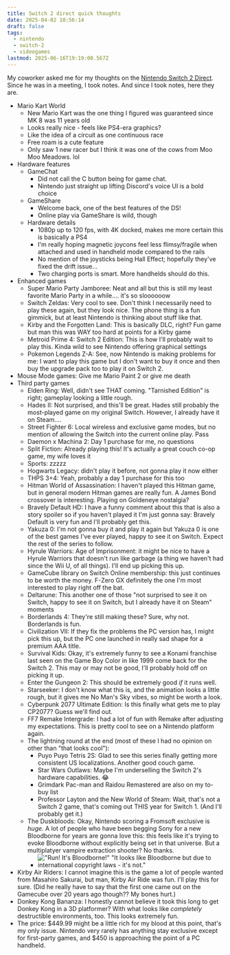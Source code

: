 ```yaml
---
title: Switch 2 direct quick thoughts
date: 2025-04-02 10:56:14
draft: false
tags:
  - nintendo
  - switch-2
  - videogames
lastmod: 2025-06-16T19:19:00.567Z
---
```

My coworker asked me for my thoughts on the [Nintendo Switch 2 Direct][1]. Since he was in a meeting, I took notes. And since I took notes, here they are.

* Mario Kart World
  * New Mario Kart was the one thing I figured was guaranteed since MK 8 was 11 years old
  * Looks really nice - feels like PS4-era graphics?
  * Like the idea of a circuit as one continuous race
  * Free roam is a cute feature
  * Only saw 1 new racer but I think it was one of the cows from Moo Moo Meadows. lol
* Hardware features
  * GameChat
    * Did not call the C button being for game chat.
    * Nintendo just straight up lifting Discord's voice UI is a bold choice
  * GameShare
    * Welcome back, one of the best features of the DS!
    * Online play via GameShare is wild, though
  * Hardware details
    * 1080p up to 120 fps, with 4K docked, makes me more certain this is basically a PS4
    * I'm really hoping magnetic joycons feel less flimsy/fragile when attached and used in handheld mode compared to the rails
    * No mention of the joysticks being Hall Effect; hopefully they've fixed the drift issue...
    * Two charging ports is smart. More handhelds should do this.
* Enhanced games
  * Super Mario Party Jamboree: Neat and all but this is still my least favorite Mario Party in a while.... it's so sloooooow
  * Switch Zeldas: Very cool to see. Don't think I necessarily need to play these again, but they look nice. The phone thing is a fun gimmick, but at least Nintendo is thinking about stuff like that.
  * Kirby and the Forgotten Land: This is basically DLC, right? Fun game but man this was WAY too hard at points for a Kirby game
  * Metroid Prime 4: Switch 2 Edition: This is how I'll probably wait to play this. Kinda wild to see Nintendo offering graphical settings
  * Pokemon Legends Z-A: See, now Nintendo is making problems for me: I want to play this game but I don't want to buy it once and then buy the upgrade pack too to play it on Switch 2.
* Mouse Mode games: Give me Mario Paint 2 or give me death
* Third party games
  * Elden Ring: Well, didn't see THAT coming. "Tarnished Edition" is right; gameplay looking a little rough.
  * Hades II: Not surprised, and this'll be great. Hades still probably the most-played game on my original Switch. However, I already have it on Steam....
  * Street Fighter 6: Local wireless and exclusive game modes, but no mention of allowing the Switch into the current online play. Pass
  * Daemon x Machina 2: Day 1 purchase for me, no questions
  * Split Fiction: Already playing this! It's actually a great couch co-op game, my wife loves it
  * Sports: zzzzz
  * Hogwarts Legacy: didn't play it before, not gonna play it now either
  * THPS 3+4: Yeah, probably a day 1 purchase for this too
  * Hitman World of Assassination: I haven't played this Hitman game, but in general modern Hitman games are really fun. A James Bond crossover is interesting. Playing on Goldeneye nostalgia?
  * Bravely Default HD: I have a funny comment about this that is also a story spoiler so if you haven't played it I'm just gonna say: Bravely Default is very fun and I'll probably get this.
  * Yakuza 0: I'm not gonna buy it and play it again but Yakuza 0 is one of the best games I've ever played, happy to see it on Switch. Expect the rest of the series to follow.
  * Hyrule Warriors: Age of Imprisonment: it might be nice to have a Hyrule Warriors that doesn't run like garbage (a thing we haven't had since the Wii U, of all things). I'll end up picking this up.
  * GameCube library on Switch Online membership: this just continues to be worth the money. F-Zero GX definitely the one I'm most interested to play right off the bat.
  * Deltarune: This another one of those "not surprised to see it on Switch, happy to see it on Switch, but I already have it on Steam" moments
  * Borderlands 4: They're still making these? Sure, why not. Borderlands is fun.
  * Civilization VII: If they fix the problems the PC version has, I might pick this up, but the PC one launched in really sad shape for a premium AAA title.
  * Survival Kids: Okay, it's extremely funny to see a Konami franchise last seen on the Game Boy Color in like 1999 come back for the Switch 2.  This may or may not be good, I'll probably hold off on picking it up.
  * Enter the Gungeon 2: This should be extremely good *if* it runs well.
  * Starseeker: I don't know what this is, and the animation looks a little rough, but it gives me No Man's Sky vibes, so might be worth a look.
  * Cyberpunk 2077 Ultimate Edition: Is this finally what gets me to play CP2077? Guess we'll find out.
  * FF7 Remake Intergrade: I had a lot of fun with Remake after adjusting my expectations. This is pretty cool to see on a Nintendo platform again.
  * The lightning round at the end (most of these I had no opinion on other than "that looks cool"):
    * Puyo Puyo Tetris 2S: Glad to see this series finally getting more consistent US localizations. Another good couch game.
    * Star Wars Outlaws: Maybe I'm underselling the Switch 2's hardware capabilities. 😂
    * Grimdark Pac-man and Raidou Remastered are also on my to-buy list
    * Professor Layton and the New World of Steam: Wait, that's not a Switch 2 game, that's coming out THIS year for Switch 1. (And I'll probably get it.)
  * The Duskbloods: Okay, Nintendo scoring a Fromsoft exclusive is *huge.* A lot of people who have been begging Sony for a new Bloodborne for years are gonna love this: this feels like it's trying to evoke Bloodborne without explicitly being set in that universe. But a multiplatyer vampire extraction shooter? No thanks.
    * !["Run! It's Bloodborne!" "It looks like Bloodborne but due to international copyright laws - it's not."](/ob/posts/attachments/bafkreihgzwyd4zqs6hbtdk6tbyrxpgdbnquijiaeld4kgmwol5krcncdxu@jpeg.webp)
* Kirby Air Riders: I cannot imagine this is the game a lot of people wanted from Masahiro Sakurai, but man, Kirby Air Ride was fun. I'll play this for sure. (Did he really have to say that the first one came out on the Gamecube over 20 years ago though?? My bones hurt.)
* Donkey Kong Bananza: I honestly cannot believe it took this long to get Donkey Kong in a 3D platformer? With what looks like *completely* destructible environments, too. This looks extremely fun.
* The price: $449.99 might be a little rich for my blood at this point, that's my only issue. Nintendo very rarely has anything stay exclusive except for first-party games, and $450 is approaching the point of a PC handheld.

[1]: https://www.youtube.com/watch?v=VrTVeYm4iIM
